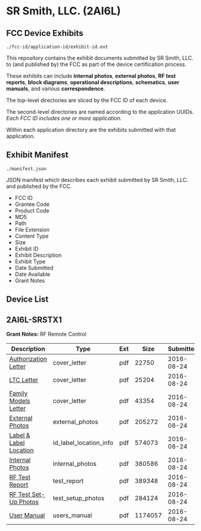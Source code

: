 # SR Smith, LLC. (2AI6L)
## FCC Device Exhibits

```
./fcc-id/application-id/exhibit-id.ext
```

This repository contains the exhibit documents submitted by SR Smith, LLC. to (and published by) the FCC as part of the device certification process.

These exhibits can include **internal photos**, **external photos**, **RF test reports**, **block diagrams**, **operational descriptions**, **schematics**, **user manuals**, and various **correspondence**.

The top-level directories are sliced by the FCC ID of each device.

The second-level directories are named according to the application UUIDs. *Each FCC ID includes one or more application.*

Within each application directory are the exhibits submitted with that application. 

## Exhibit Manifest

```
./manifest.json
```

JSON manifest which describes each exhibit submitted by SR Smith, LLC. and published by the FCC.

- FCC ID
- Grantee Code
- Product Code
- MD5
- Path
- File Extension
- Content Type
- Size
- Exhibit ID
- Exhibit Description
- Exhibit Type
- Date Submitted
- Date Available
- Grant Notes

## Device List
## 2AI6L-SRSTX1
**Grant Notes:** RF Remote Control

| Description | Type | Ext | Size | Submitted | Available |
| ----------- | ---- | --- | ---- | --------- | --------- |
| [Authorization Letter](2AI6L-SRSTX1/bc05c74acba3d545a0ac703a51f35e02/3110023.pdf) | cover_letter | pdf | 22750 | 2016-08-24 | 2016-08-24 |
| [LTC Letter](2AI6L-SRSTX1/bc05c74acba3d545a0ac703a51f35e02/3110024.pdf) | cover_letter | pdf | 25204 | 2016-08-24 | 2016-08-24 |
| [Family Models Letter](2AI6L-SRSTX1/bc05c74acba3d545a0ac703a51f35e02/3110025.pdf) | cover_letter | pdf | 43354 | 2016-08-24 | 2016-08-24 |
| [External Photos](2AI6L-SRSTX1/bc05c74acba3d545a0ac703a51f35e02/3110026.pdf) | external_photos | pdf | 205272 | 2016-08-24 | 2016-08-24 |
| [Label & Label Location](2AI6L-SRSTX1/bc05c74acba3d545a0ac703a51f35e02/3110027.pdf) | id_label_location_info | pdf | 574073 | 2016-08-24 | 2016-08-24 |
| [Internal Photos](2AI6L-SRSTX1/bc05c74acba3d545a0ac703a51f35e02/3110028.pdf) | internal_photos | pdf | 380586 | 2016-08-24 | 2016-08-24 |
| [RF Test Report](2AI6L-SRSTX1/bc05c74acba3d545a0ac703a51f35e02/3110032.pdf) | test_report | pdf | 389348 | 2016-08-24 | 2016-08-24 |
| [RF Test Set-Up Photos](2AI6L-SRSTX1/bc05c74acba3d545a0ac703a51f35e02/3110031.pdf) | test_setup_photos | pdf | 284124 | 2016-08-24 | 2016-08-24 |
| [User Manual](2AI6L-SRSTX1/bc05c74acba3d545a0ac703a51f35e02/3110033.pdf) | users_manual | pdf | 1174057 | 2016-08-24 | 2016-08-24 |
